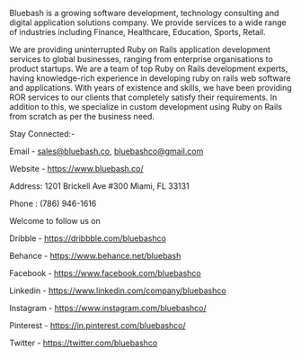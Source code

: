 
Bluebash is a growing software development, technology consulting and digital application solutions company. We provide services to a wide range of industries including Finance, Healthcare, Education, Sports, Retail.

We are providing uninterrupted Ruby on Rails application development services to global businesses, ranging from enterprise organisations to product startups. We are a team of top Ruby on Rails development experts, having knowledge-rich experience in developing ruby on rails web software and applications. With years of existence and skills, we have been providing ROR services to our clients that completely satisfy their requirements. In addition to this, we specialize in custom development using Ruby on Rails from scratch as per the business need.


Stay Connected:-

Email - sales@bluebash.co, bluebashco@gmail.com 

Website - https://www.bluebash.co/

Address: 1201 Brickell Ave #300 Miami, FL 33131

Phone :   (786) 946-1616

<bold>Welcome to follow us on

Dribble - https://dribbble.com/bluebashco

Behance - https://www.behance.net/bluebash

Facebook - https://www.facebook.com/bluebashco

Linkedin - https://www.linkedin.com/company/bluebashco

Instagram - https://www.instagram.com/bluebashco/

Pinterest - https://in.pinterest.com/bluebashco/

Twitter - https://twitter.com/bluebashco

